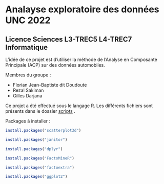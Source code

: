# Analayse exploratoire des données UNC 2022

## Licence Sciences L3-TREC5 L4-TREC7 Informatique

L’idée de ce projet est d’utiliser la méthode de l’Analyse en Composante Principale (ACP) sur des données automobiles.

Membres du groupe :
- Florian Jean-Baptiste dit Doudoute
- Rezal Sakiman
- Gilles Darjana

Ce projet a été effectué sous le langage R. Les différents fichiers sont présents dans le dossier <ins>[scripts](https://github.com/GDarjana/ACP---Annalyse_exploratoire_des_donnes/tree/master/scripts)</ins> .

Packages à installer :

```r
install.packages("scatterplot3d")
```

```r
install.packages("janitor")
```

```r
install.packages("dplyr")
```

```r
install.packages("FactoMineR")
```

```r
install.packages("factoextra")
```

```r
install.packages("ggplot2")
```
